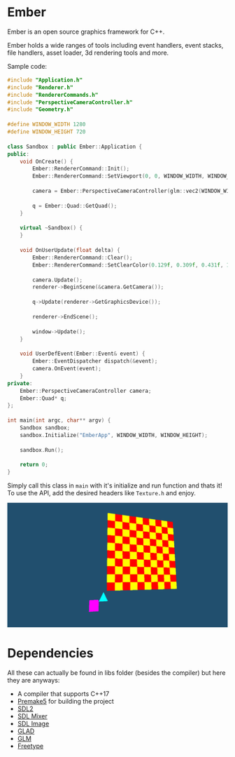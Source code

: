 # Ember

Ember is an open source graphics framework for C++.

Ember holds a wide ranges of tools including event handlers, event stacks, file handlers, asset loader, 3d rendering tools and more.

Sample code:
```c++
#include "Application.h"
#include "Renderer.h"
#include "RendererCommands.h"
#include "PerspectiveCameraController.h"
#include "Geometry.h"

#define WINDOW_WIDTH 1280
#define WINDOW_HEIGHT 720

class Sandbox : public Ember::Application {
public:
	void OnCreate() {
		Ember::RendererCommand::Init();
		Ember::RendererCommand::SetViewport(0, 0, WINDOW_WIDTH, WINDOW_HEIGHT);

		camera = Ember::PerspectiveCameraController(glm::vec2(WINDOW_WIDTH, WINDOW_HEIGHT));

		q = Ember::Quad::GetQuad();
	}

	virtual ~Sandbox() {
	}

	void OnUserUpdate(float delta) {
		Ember::RendererCommand::Clear();
		Ember::RendererCommand::SetClearColor(0.129f, 0.309f, 0.431f, 1.0f);

		camera.Update();
		renderer->BeginScene(&camera.GetCamera());

		q->Update(renderer->GetGraphicsDevice());

		renderer->EndScene();

		window->Update();
	}

	void UserDefEvent(Ember::Event& event) {
		Ember::EventDispatcher dispatch(&event);
		camera.OnEvent(event);
	}
private:
	Ember::PerspectiveCameraController camera;
	Ember::Quad* q;
};

int main(int argc, char** argv) {
	Sandbox sandbox;
	sandbox.Initialize("EmberApp", WINDOW_WIDTH, WINDOW_HEIGHT);

	sandbox.Run();

	return 0;
}

```

Simply call this class in `main` with it's initialize and run function and thats it! To use the API, add the desired headers like `Texture.h` and enjoy.

![image not found](https://github.com/strah19/Ember/blob/master/docs/example.png?raw=true)


# Dependencies 
All these can actually be found in libs folder (besides the compiler) but here they are anyways:
<ul>
	<li>A compiler that supports C++17</li>
	<li><a href = "https://premake.github.io">Premake5</a> for building the project</li>
	<li><a href = "https://www.libsdl.org/download-2.0.php">SDL2</a></li>
	<li><a href = "https://www.libsdl.org/projects/SDL_mixer">SDL Mixer</a></li>
	<li><a href = "https://www.libsdl.org/projects/SDL_image">SDL Image</a></li>
	<li><a href = "https://glad.dav1d.de">GLAD</a></li>
	<li><a href = "https://github.com/g-truc/glm">GLM</a></li>
	<li><a href = "https://www.freetype.org">Freetype</a></li>
</ul>
